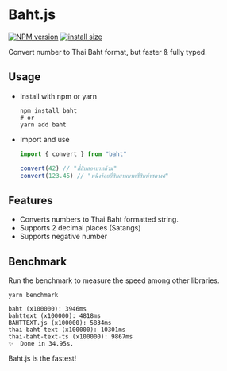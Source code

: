 # Baht.js

<span class="badge-npmversion"><a href="https://npmjs.org/package/baht" title="View this project on NPM"><img src="https://img.shields.io/npm/v/baht.svg" alt="NPM version" /></a></span> <!-- <span class="badge-npmdownloads"><a href="https://npmjs.org/package/baht" title="View this project on NPM"><img src="https://img.shields.io/npm/dm/baht.svg" alt="NPM downloads" /></a></span> --> [![install size](https://packagephobia.com/badge?p=baht)](https://packagephobia.com/result?p=baht)

Convert number to Thai Baht format, but faster & fully typed.

## Usage

- Install with npm or yarn

    ```shell
    npm install baht
    # or
    yarn add baht
    ```

- Import and use

    ```javascript
    import { convert } from "baht"

    convert(42) // "สี่สิบสองบาทถ้วน"
    convert(123.45) // "หนึ่งร้อยยี่สิบสามบาทสี่สิบห้าสตางค์"
    ```

## Features

- Converts numbers to Thai Baht formatted string.
- Supports 2 decimal places (Satangs)
- Supports negative number

## Benchmark

Run the benchmark to measure the speed among other libraries.

```shell
yarn benchmark

baht (x100000): 3946ms
bahttext (x100000): 4818ms
BAHTTEXT.js (x100000): 5834ms
thai-baht-text (x100000): 10301ms
thai-baht-text-ts (x100000): 9867ms
✨  Done in 34.95s.
```

Baht.js is the fastest!
